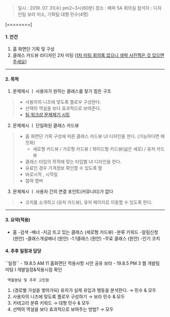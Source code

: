 > 일시 : 2019. 07. 31(수) pm2~3시(60분)
> 장소 : 패파 5A 회의실 
> 참석자 : 디자인팀 보라 미소, 기획팀 대형 민수(4명)

[========]


<h4>1. 안건</h4>

1. 홈 화면단 기획 및 구성
2. 클래스 카드뷰 리디자인 2차 미팅 ([1차 미팅 회의록 없으니 생략 사진찍은 것 있으면 주세요](링크))



------------



<h4>2. 목적 </h4> 

1. 문제제시 ㅣ 사용자가 원하는 클래스를 찾기 힘든 구조

 > - 사용자의 니즈에 맞도록 플로우 구성한다. 
> - 선택의 역설을 보다 효과적으로 보여준다.
 > - [팀 워크샵 문제제기 시트](https://docs.google.com/spreadsheets/d/1kKkyc2ie3EBTQiHSTYM3t60ObK7l4U9ZO_eTGWqCKSQ/edit?usp=sharing)

2. 문제제시 ㅣ 단일화된 클래스 카드뷰 

 > - 홈 화면단 기획 구성에 따른 클래스 카드뷰 UI 디자인을 한다. (가능하다면 패킷화)
 >   - 세로형 카드뷰 / 가로형 카드뷰 / 와이드형 카드뷰(넓은 세로) / 유저 카드뷰 
 >-  클래스 타입의 목적에 맞는 타입별 UI 디자인을 한다. 
 >   - 유료인 경우 가격정보 확인할 수 있도록 함
 >   - 바로시작 , 시작일 
 >   - 참여 멤버 
 
3.  문제제시 ㅣ 사용자 간의 연결 포인트(커뮤니티)가 없다 
> - 코치를 소개하고 (유저 카드뷰), 유저 페이지로 이동할 수 있도록 한다. 




------------


<h4>3. 요약(적용)</h4> 

- 홈
-검색
-배너
-지금 뜨고 있는 클래스 (세로형 카드뷰) 
-분류 키워드 
-알림신청 (원안)
-클래스개설배너  (원안)
-1:1클래스 (원안)
-무료 클래스  (원안)
-인기 코치  



<h4>4. 추후 일정과 담당 </h4> 
``일정``
- 19.8.5 AM 11 홈화면단 적용사항 시안 공유 보라 
- 19.8.5 PM 3   웹 개발팀 미팅  I  개발일정&적용시점 확인



`` 역할분담 및 추후 고민점``

1. (경로별 가설을 쌓아가되) 유저가 실제 유입과 행동을 분석한다. → 민수 & 모두
2. 사용자의 니즈에 맞도록 플로우 구성하기  → 보라 민수 & 모두
3. 카테고리 분류 키워드 → 대형 민수 & 모두
4. 선택의 역설을 보다 효과적으로 보여주는 방법?  → 모두





